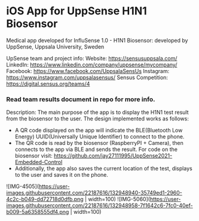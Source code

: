 # iOS App for UppSense H1N1 Biosensor
Medical app developed for InfluSense 1.0 - H1N1 Biosensor: developed by UppSense, Uppsala University, Sweden 

UpSense team and project info:
Website: https://sensusuppsala.com/
LinkedIn: https://www.linkedin.com/company/uppsense/mycompany/
Facebook: https://www.facebook.com/UppsalaSensUs
Instagram: https://www.instagram.com/uppsalasensus/ 
Sensus Competition: https://digital.sensus.org/teams/4

### Read team results document in repo for more info. 

Description: 
The main purpose of the app is to display the H1N1 test result from the biosensor to the user. 
The design implemented works as follows: 
* A QR code displayed on the app will indicate the BLE(Bluetooth Low Energy) UUID(Universally Unique Identifier) to connect to the phone. 
* The QR code is read by the biosensor (RaspberryPI + Camera), then connects to the app via BLE and sends the result. For code on the biosensor visit: https://github.com/jay27111995/UppSense2021-Embedded-Control
* Additionally, the app also saves the current location of the test, displays to the user and saves it on the phone.   

![IMG-4505](https://user-images.githubusercontent.com/22187616/132948940-35749ed1-2960-4c2c-b049-dd72718d0dfb.png | width=100)
![IMG-5060](https://user-images.githubusercontent.com/22187616/132948958-7f1642c6-7fc0-40ef-b009-5a6358555df4.png | width=100)

